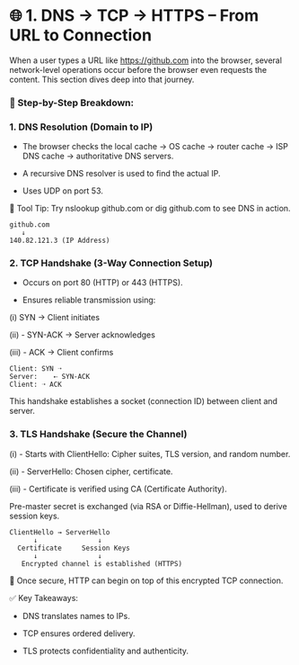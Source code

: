 # 🌐 1. DNS → TCP → HTTPS – From URL to Connection

When a user types a URL like https://github.com into the browser, several network-level operations occur before the browser even requests the content. This section dives deep into that journey.


### 🧩 Step-by-Step Breakdown:


### 1. DNS Resolution (Domain to IP)

- The browser checks the local cache → OS cache → router cache → ISP DNS cache → authoritative DNS servers.

- A recursive DNS resolver is used to find the actual IP.

- Uses UDP on port 53.

🔧 Tool Tip: Try nslookup github.com or dig github.com to see DNS in action.

```
github.com
   ↓
140.82.121.3 (IP Address)
```


### 2. TCP Handshake (3-Way Connection Setup)

- Occurs on port 80 (HTTP) or 443 (HTTPS).

- Ensures reliable transmission using:

(i)  SYN → Client initiates

(ii) - SYN-ACK → Server acknowledges

(iii) - ACK → Client confirms

```
Client: SYN ➝
Server:    ⇠ SYN-ACK
Client: ➝ ACK
```

This handshake establishes a socket (connection ID) between client and server.

### 3. TLS Handshake (Secure the Channel)

(i) - Starts with ClientHello: Cipher suites, TLS version, and random number.

(ii) - ServerHello: Chosen cipher, certificate.

(iii) - Certificate is verified using CA (Certificate Authority).

Pre-master secret is exchanged (via RSA or Diffie-Hellman), used to derive session keys.

```
ClientHello → ServerHello
      ↓               ↓
  Certificate     Session Keys
      ↓               ↓
   Encrypted channel is established (HTTPS)
```


🔐 Once secure, HTTP can begin on top of this encrypted TCP connection.

✅ Key Takeaways:

 - DNS translates names to IPs.

 - TCP ensures ordered delivery.

 - TLS protects confidentiality and authenticity.
